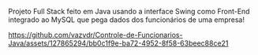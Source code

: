 Projeto Full Stack feito em Java usando a interface Swing como Front-End integrado ao MySQL que pega dados dos funcionários de uma empresa!


https://github.com/vazvdr/Controle-de-Funcionarios-Java/assets/127865294/bb0c1f9e-ba72-4952-8f58-63beec88ce21

